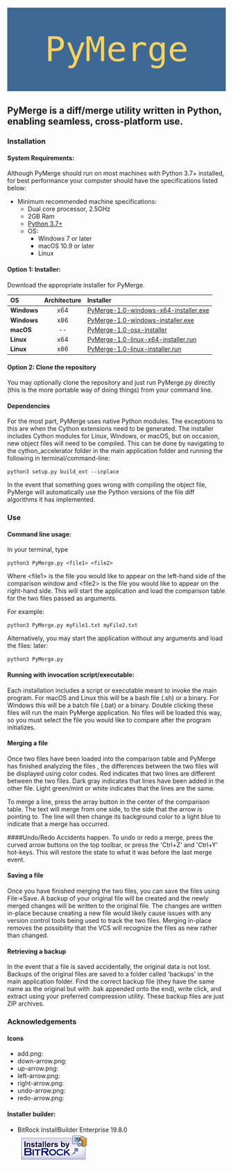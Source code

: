 ![logo](icons/InstallerSplash.png "PyMerge Splash")
## PyMerge is a diff/merge utility written in Python, enabling seamless, cross-platform use.

### Installation
#### System Requirements:
Although PyMerge should run on most machines with Python 3.7+ installed, for best performance your computer should have
the specifications listed below:

* Minimum recommended machine specifications:
    * Dual core processor, 2.5GHz
    * 2GB Ram
    * [Python 3.7+](https://www.python.org/downloads/)
    * OS:
        * Windows 7 or later
        * macOS 10.9 or later
        * Linux
#### Option 1: Installer:
Download the appropriate installer for PyMerge.

| OS            | Architecture| Installer     |
| :---          |    :----:   |          :--- |
| **Windows**   | x64         | [PyMerge-1.0-windows-x64-installer.exe]()   |
| **Windows**   | x86         | [PyMerge-1.0-windows-installer.exe]()       |
| **macOS**     | --          | [PyMerge-1.0-osx-installer]()               |
| **Linux**     | x64         | [PyMerge-1.0-linux-x64-installer.run]()     |
| **Linux**     | x86         | [PyMerge-1.0-linux-installer.run]()         |

#### Option 2: Clone the repository
You may optionally clone the repository and just run PyMerge.py directly (this is the more 
portable way of doing things) from your command line. 

#### Dependencies
For the most part, PyMerge uses native Python modules. The exceptions to this are when the
Cython extensions need to be generated. The installer includes Cython modules for Linux, Windows, or macOS, 
but on occasion, new object files will need to be compiled. This can be done by navigating
to the cython_accelerator folder in the main application folder and running the following 
in terminal/command-line:
~~~~
python3 setup.py build_ext --inplace
~~~~

In the event that something goes wrong with compiling the object file, PyMerge will automatically
use the Python versions of the file diff algorithms it has implemented.

### Use
#### Command line usage:
In your terminal, type 
~~~~~
python3 PyMerge.py <file1> <file2>
~~~~~
Where \<file1\> is the file you would like to appear on the left-hand side of the comparison window and
\<file2\> is the file you would like to appear on the right-hand side.
This will start the application and load the comparison table for the two files passed as arguments.

For example:
~~~~~
python3 PyMerge.py myFile1.txt myFile2.txt
~~~~~


Alternatively, you may start the application without any arguments and load the files: later:
~~~~~
python3 PyMerge.py
~~~~~

#### Running with invocation script/executable:
Each installation includes a script or executable meant to invoke the main program. For macOS and Linux this 
will be a bash file (.sh) or a binary. For Windows this will be a batch file (.bat) or a binary. Double clicking
these files will run the main PyMerge application. No files will be loaded this way, so you must select the 
file you would like to compare after the program initializes. 

#### Merging a file
Once two files have been loaded into the comparison table and PyMerge has finished analyzing the files
, the differences between the two files will be displayed using color codes. Red indicates that two
lines are different between the two files. Dark gray indicates that lines have been added in the other 
file. Light green/mint or white indicates that the lines are the same. 

To merge a line, press the array button in the center of the comparison table. The text will merge
from one side, to the side that the arrow is pointing to. The line will then change its background
color to a light blue to indicate that a merge has occurred. 

####Undo/Redo
Accidents happen. To undo or redo a merge, press the curved arrow buttons on the top toolbar,
or press the 'Ctrl+Z' and 'Ctrl+Y' hot-keys. This will restore the state to what it was 
before the last merge event.

#### Saving a file
Once you have finished merging the two files, you can save the files using File->Save. 
A backup of your original file will be created and the newly merged changes will be 
written to the original file. The changes are written in-place because creating a
new file would likely cause issues with any version control tools being used to track
the two files. Merging in-place removes the possibility that the VCS will recognize the
files as new rather than changed.

#### Retrieving a backup
In the event that a file is saved accidentally, the original data is not lost. Backups of 
the original files are saved to a folder called 'backups' in the main application folder. 
Find the correct backup file (they have the same name as the original but with .bak appended
onto the end), write click, and extract using your preferred compression utility. These
backup files are just ZIP archives.

### Acknowledgements
#### Icons
* add.png: 
* down-arrow.png:
* up-arrow.png:
* left-arrow.png: 
* right-arrow.png:
* undo-arrow.png:
* redo-arrow.png:

#### Installer builder:
* BitRock InstallBuilder Enterprise 19.8.0 \
![logo](icons/installersby_tiny.png "Installers by BitRock")